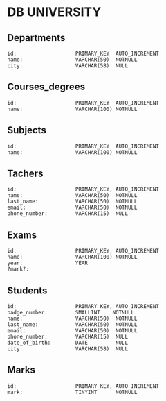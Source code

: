 <!-- 

Modellizzare la struttura di una tabella per memorizzare tutti i dati riguardanti una università:
- sono presenti diversi Dipartimenti (es.: Lettere e Filosofia, Matematica, Ingegneria ecc.);
- ogni Dipartimento offre più Corsi di Laurea (es.: Civiltà e Letterature Classiche, Informatica, Ingegneria Elettronica ecc..)
- ogni Corso di Laurea prevede diversi Corsi (es.: Letteratura Latina, Sistemi Operativi 1, Analisi Matematica 2 ecc.);
- ogni Corso può essere tenuto da diversi Insegnanti;
- ogni Corso prevede più appelli d'Esame;
- ogni Studente è iscritto ad un solo Corso di Laurea;
- ogni Studente può iscriversi a più appelli di Esame;
- per ogni appello d'Esame a cui lo Studente ha partecipato, è necessario memorizzare il voto ottenuto, anche se non sufficiente Pensiamo a quali entità (tabelle) creare per il nostro database e cerchiamo poi di stabilirne le relazioni.

 -->


 # DB UNIVERSITY

 ## Departments
    id:                   PRIMARY_KEY  AUTO_INCREMENT         
    name:                 VARCHAR(50)  NOTNULL
    city:                 VARCHAR(58)  NULL

 ## Courses_degrees
    id:                   PRIMARY_KEY  AUTO_INCREMENT   
    name:                 VARCHAR(100) NOTNULL

 ## Subjects
    id:                   PRIMARY_KEY  AUTO_INCREMENT  
    name:                 VARCHAR(100) NOTNULL

 ## Tachers
    id:                   PRIMARY_KEY, AUTO_INCREMENT 
    name:                 VARCHAR(50)  NOTNULL
    last_name:            VARCHAR(50)  NOTNULL
    email:                VARCHAR(50)  NOTNULL 
    phone_number:         VARCHAR(15)  NULL


 ## Exams
    id:                   PRIMARY_KEY, AUTO_INCREMENT 
    name:                 VARCHAR(100) NOTNULL
    year:                 YEAR
    ?mark?:                 

 ## Students
    id:                   PRIMARY_KEY, AUTO_INCREMENT 
    badge_number:         SMALLINT    NOTNULL
    name:                 VARCHAR(50)  NOTNULL
    last_name:            VARCHAR(50)  NOTNULL
    email:                VARCHAR(50)  NOTNULL 
    phone_number:         VARCHAR(15)  NULL
    date_of_birth:        DATE         NULL
    city:                 VARCHAR(58)  NULL



 ## Marks
    id:                   PRIMARY_KEY, AUTO_INCREMENT 
    mark:                 TINYINT      NOTNULL